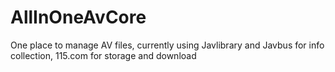 # AllInOneAvCore
One place to manage AV files, currently using Javlibrary and Javbus for info collection, 115.com for storage and download
